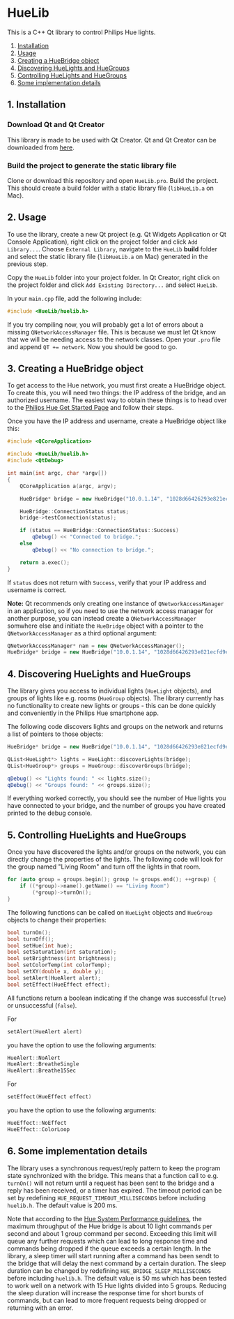 # HueLib

This is a C++ Qt library to control Philips Hue lights.

1. [Installation](#installation)
2. [Usage](#usage)
3. [Creating a HueBridge object](#create)
3. [Discovering HueLights and HueGroups](#discover)
4. [Controlling HueLights and HueGroups](#control)
5. [Some implementation details](#implementation)

<a name="installation"></a>
## 1. Installation

### Download Qt and Qt Creator
This library is made to be used with Qt Creator. Qt and Qt Creator can be downloaded from [here](https://www.qt.io/download).

### Build the project to generate the static library file
Clone or download this repository and open `HueLib.pro`. Build the project. This should create a build folder with a static library file (`libHueLib.a` on Mac).

<a name="usage"></a>
## 2. Usage
To use the library, create a new Qt project (e.g. Qt Widgets Application or Qt Console Application), right click on the project folder and click `Add Library...`. Choose `External Library`, navigate to the `HueLib` **build** folder and select the static library file (`libHueLib.a` on Mac) generated in the previous step.

Copy the `HueLib` folder into your project folder. In Qt Creator, right click on the project folder and click `Add Existing Directory...` and select `HueLib`.

In your `main.cpp` file, add the following include:
```c++
#include <HueLib/huelib.h>
```
If you try compiling now, you will probably get a lot of errors about a missing `QNetworkAccessManager` file. This is because we must let Qt know that we will be needing access to the network classes. Open your `.pro` file and append `QT += network`. Now you should be good to go.

<a name="create"></a>
## 3. Creating a HueBridge object
To get access to the Hue network, you must first create a HueBridge object. To create this, you will need two things: the IP address of the bridge, and an authorized username. The easiest way to obtain these things is to head over to the [Philips Hue Get Started Page](https://developers.meethue.com/develop/get-started-2/) and follow their steps.

Once you have the IP address and username, create a HueBridge object like this:
```c++
#include <QCoreApplication>

#include <HueLib/huelib.h>
#include <QtDebug>

int main(int argc, char *argv[])
{
    QCoreApplication a(argc, argv);

    HueBridge* bridge = new HueBridge("10.0.1.14", "1028d66426293e821ecfd9ef1a0731df");

    HueBridge::ConnectionStatus status;
    bridge->testConnection(status);

    if (status == HueBridge::ConnectionStatus::Success)
        qDebug() << "Connected to bridge.";
    else
        qDebug() << "No connection to bridge.";

    return a.exec();
}
```
If `status` does not return with `Success`, verify that your IP address and username is correct.

**Note:** Qt recommends only creating one instance of `QNetworkAccessManager` in an application, so if you need to use the network access manager for another purpose, you can instead create a `QNetworkAccessManager` somwhere else and initiate the `HueBridge` object with a pointer to the `QNetworkAccessManager` as a third optional argument:
```c++
QNetworkAccessManager* nam = new QNetworkAccessManager();
HueBridge* bridge = new HueBridge("10.0.1.14", "1028d66426293e821ecfd9ef1a0731df", nam);
```
<a name="discover"></a>
## 4. Discovering HueLights and HueGroups
The library gives you access to individual lights (`HueLight` objects), and groups of lights like e.g. rooms (`HueGroup` objects). The library currently has no functionality to create new lights or groups - this can be done quickly and conveniently in the Philips Hue smartphone app.

The following code discovers lights and groups on the network and returns a list of pointers to those objects:

```c++
HueBridge* bridge = new HueBridge("10.0.1.14", "1028d66426293e821ecfd9ef1a0731df");

QList<HueLight*> lights = HueLight::discoverLights(bridge);
QList<HueGroup*> groups = HueGroup::discoverGroups(bridge);

qDebug() << "Lights found: " << lights.size();
qDebug() << "Groups found: " << groups.size();
```

If everything worked correctly, you should see the number of Hue lights you have connected to your bridge, and the number of groups you have created printed to the debug console.

<a name="control"></a>
## 5. Controlling HueLights and HueGroups
Once you have discovered the lights and/or groups on the network, you can directly change the properties of the lights. The following code will look for the group named "Living Room" and turn off the lights in that room.
```c++
for (auto group = groups.begin(); group != groups.end(); ++group) {
    if ((*group)->name().getName() == "Living Room")
        (*group)->turnOn();
}
```

The following functions can be called on `HueLight` objects and `HueGroup` objects to change their properties:
```c++
bool turnOn();
bool turnOff();
bool setHue(int hue);
bool setSaturation(int saturation);
bool setBrightness(int brightness);
bool setColorTemp(int colorTemp);
bool setXY(double x, double y);
bool setAlert(HueAlert alert);
bool setEffect(HueEffect effect);
```
All functions return a boolean indicating if the change was successful (`true`) or unsuccessful (`false`).

For
```c++
setAlert(HueAlert alert)
```
you have the option to use the following arguments:
```c++
HueAlert::NoAlert
HueAlert::BreatheSingle
HueAlert::Breathe15Sec
````

For
```c++
setEffect(HueEffect effect)
```
you have the option to use the following arguments:
```c++
HueEffect::NoEffect
HueEffect::ColorLoop
````
<a name="implementation"></a>
## 6. Some implementation details
The library uses a synchronous request/reply pattern to keep the program state synchronized with the bridge. This means that a function call to e.g. `turnOn()` will not return until a request has been sent to the bridge and a reply has been received, or a timer has expired. The timeout period can be set by redefining `HUE_REQUEST_TIMEOUT_MILLISECONDS` before including `huelib.h`. The default value is 200 ms.

Note that according to the [Hue System Performance guidelines](https://developers.meethue.com/develop/application-design-guidance/hue-system-performance/), the maximum throughput of the Hue bridge is about 10 light commands per second and about 1 group command per second. Exceeding this limit will queue any further requests which can lead to long response time and commands being dropped if the queue exceeds a certain length. In the library, a sleep timer will start running after a command has been sendt to the bridge that will delay the next command by a certain duration. The sleep duration can be changed by redefining `HUE_BRIDGE_SLEEP_MILLISECONDS` before including `huelib.h`. The default value is 50 ms which has been tested to work well on a network with 15 Hue lights divided into 5 groups. Reducing the sleep duration will increase the response time for short bursts of commands, but can lead to more frequent requests being dropped or returning with an error.


